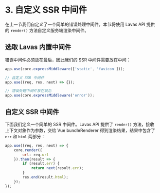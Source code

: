 # 3. 自定义 SSR 中间件

在上一节我们自定义了一个简单的错误处理中间件，本节将使用 Lavas API 提供的 `render()` 方法自定义服务端渲染中间件。

## 选取 Lavas 内置中间件

错误中间件必须放在最后，因此我们的 SSR 中间件需要放在中间：
```javascript
app.use(core.expressMiddleware(['static', 'favicon']));

// 自定义 SSR 中间件
app.use((req, res, next) => {});

// 错误处理中间件放在最后
app.use(core.expressMiddleware('error'));
```

## 自定义 SSR 中间件

下面我们定义一个简单的 SSR 中间件。Lavas API 提供了 `render()` 方法，接收上下文对象作为参数，交给 Vue bundleRenderer 得到渲染结果，结果中包含了 `err` 和 `html` 两部分：
```javascript
app.use((req, res, next) => {
    core.render({
        url: req.url
    }).then(result => {
        if (result.err) {
            return next(result.err);
        }
        res.end(result.html);
    });
});
```
